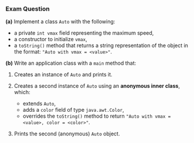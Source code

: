 ### **Exam Question**

**(a)** Implement a class `Auto` with the following:

* a private `int vmax` field representing the maximum speed,
* a constructor to initialize `vmax`,
* a `toString()` method that returns a string representation of the object in the format:
  `"Auto with vmax = <value>"`.

**(b)** Write an application class with a `main` method that:

1. Creates an instance of `Auto` and prints it.
2. Creates a second instance of `Auto` using an **anonymous inner class**, which:

   * extends `Auto`,
   * adds a `color` field of type `java.awt.Color`,
   * overrides the `toString()` method to return
     `"Auto with vmax = <value>, color = <color>"`.
3. Prints the second (anonymous) `Auto` object.
